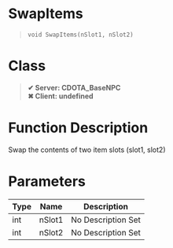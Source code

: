 # SwapItems
> `void SwapItems(nSlot1, nSlot2)`
# Class
> __✔ Server: CDOTA_BaseNPC__  
> __✖ Client: undefined__  
# Function Description
Swap the contents of two item slots (slot1, slot2)
# Parameters
Type|Name|Description
--|--|--
int|nSlot1|No Description Set
int|nSlot2|No Description Set
